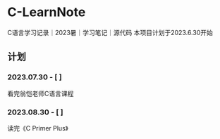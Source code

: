 # C-LearnNote
C语言学习记录｜2023暑｜学习笔记｜源代码
本项目计划于2023.6.30开始

## 计划
### 2023.07.30  - [ ]
看完翁恺老师C语言课程
### 2023.08.30  - [ ]
读完《C Primer Plus》